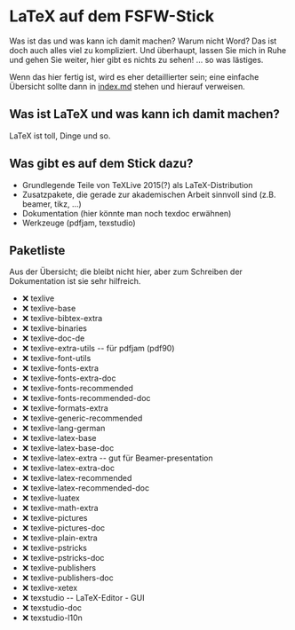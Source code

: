 # LaTeX auf dem FSFW-Stick

Was ist das und was kann ich damit machen?  Warum nicht Word?  Das ist doch auch
alles viel zu kompliziert.  Und überhaupt, lassen Sie mich in Ruhe und gehen Sie
weiter, hier gibt es nichts zu sehen! … so was lästiges.

Wenn das hier fertig ist, wird es eher detaillierter sein; eine einfache
Übersicht sollte dann in [index.md]() stehen und hierauf verweisen.

## Was ist LaTeX und was kann ich damit machen?

LaTeX ist toll, Dinge und so.

## Was gibt es auf dem Stick dazu?

- Grundlegende Teile von TeXLive 2015(?) als LaTeX-Distribution
- Zusatzpakete, die gerade zur akademischen Arbeit sinnvoll sind (z.B. beamer,
  tikz, …)
- Dokumentation (hier könnte man noch texdoc erwähnen)
- Werkzeuge (pdfjam, texstudio)

## Paketliste

Aus der Übersicht; die bleibt nicht hier, aber zum Schreiben der Dokumentation
ist sie sehr hilfreich.

- :x:  texlive
- :x:  texlive-base
- :x:  texlive-bibtex-extra
- :x:  texlive-binaries
- :x:  texlive-doc-de
- :x:  texlive-extra-utils  --		für pdfjam (pdf90)
- :x:  texlive-font-utils
- :x:  texlive-fonts-extra
- :x:  texlive-fonts-extra-doc
- :x:  texlive-fonts-recommended
- :x:  texlive-fonts-recommended-doc
- :x:  texlive-formats-extra
- :x:  texlive-generic-recommended
- :x:  texlive-lang-german
- :x:  texlive-latex-base
- :x:  texlive-latex-base-doc
- :x:  texlive-latex-extra  --		gut für Beamer-presentation
- :x:  texlive-latex-extra-doc
- :x:  texlive-latex-recommended
- :x:  texlive-latex-recommended-doc
- :x:  texlive-luatex
- :x:  texlive-math-extra
- :x:  texlive-pictures
- :x:  texlive-pictures-doc
- :x:  texlive-plain-extra
- :x:  texlive-pstricks
- :x:  texlive-pstricks-doc
- :x:  texlive-publishers
- :x:  texlive-publishers-doc
- :x:  texlive-xetex
- :x:  texstudio  --			LaTeX-Editor - GUI
- :x:  texstudio-doc
- :x:  texstudio-l10n


